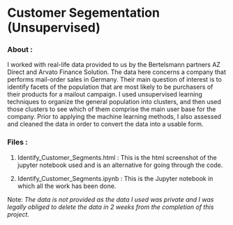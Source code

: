 # Customer Segementation (Unsupervised)

### About : 

I worked with real-life data provided to us by the Bertelsmann partners AZ Direct and Arvato Finance Solution.
The data here concerns a company that performs mail-order sales in Germany. Their main question of interest is to identify facets of the population that are most likely to be purchasers of their products for a mailout campaign.
I used unsupervised learning techniques to organize the general population into clusters, and then used those clusters to see which of them comprise the main user base for the company. Prior to applying the machine learning methods, I also assessed and cleaned the data in order to convert the data into a usable form.

### Files : 

1. Identify_Customer_Segments.html : This is the html screenshot of the jupyter notebook used and is an alternative for going through the code.

2. Identify_Customer_Segments.ipynb : This is the Jupyter notebook in which all the work has been done. 

Note: *The data is not provided as the data I used was private and I was legally obliged to delete the data in 2 weeks from the completion of this project.*
